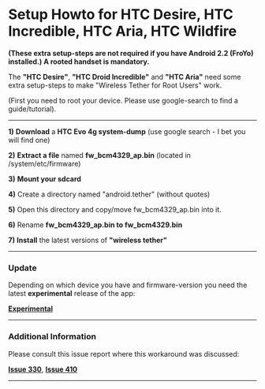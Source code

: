 # Setup Howto for HTC Desire, HTC Incredible, HTC Aria, HTC Wildfire #

**(These extra setup-steps are not required if you have Android 2.2 (FroYo) installed.) A rooted handset is mandatory.**

The **"HTC Desire"**, **"HTC Droid Incredible"** and **"HTC Aria"** need some extra setup-steps to make "Wireless Tether for Root Users" work.

(First you need to root your device. Please use google-search to find a guide/tutorial).



---

**1)** **Download** a **HTC Evo 4g system-dump** (use google search - I bet you will find one)

**2)** **Extract a file** named **fw\_bcm4329\_ap.bin** (located in /system/etc/firmware)

**3)** **Mount your sdcard**

**4)** Create a directory named "android.tether" (without quotes)

**5)** Open this directory and copy/move fw\_bcm4329\_ap.bin into it.

**6)** Rename **fw\_bcm4329\_ap.bin to fw\_bcm4329.bin**

**7)** **Install** the latest versions of **"wireless tether"**

---


### Update ###
Depending on which device you have and firmware-version you need the latest **experimental** release of the app:

**[Experimental](http://code.google.com/p/android-wifi-tether/downloads/list?can=2&q=Experimental)**

---


### Additional Information ###
Please consult this issue report where this workaround was discussed:

**[Issue 330](http://code.google.com/p/android-wifi-tether/issues/detail?id=330#c66)**,
**[Issue 410](https://code.google.com/p/android-wifi-tether/issues/detail?id=410)**

---
